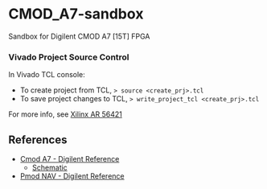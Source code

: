 # CMOD_A7-sandbox

Sandbox for Digilent CMOD A7 [15T] FPGA

### Vivado Project Source Control

In Vivado TCL console:
* To create project from TCL, `> source <create_prj>.tcl`
* To save project changes to TCL, `> write_project_tcl <create_prj>.tcl`

For more info, see [Xilinx AR 56421](https://support.xilinx.com/s/article/56421?language=en_US)

## References

* [Cmod A7 - Digilent Reference](https://digilent.com/reference/programmable-logic/cmod-a7/start)
  - [Schematic](https://digilent.com/reference/_media/reference/programmable-logic/cmod-a7/cmod_a7_sch.pdf)
* [Pmod NAV - Digilent Reference](https://digilent.com/reference/pmod/pmodnav/start)

